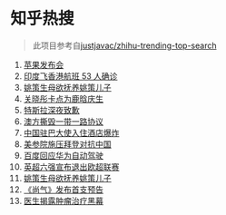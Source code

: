 # 知乎热搜

> 此项目参考自[justjavac/zhihu-trending-top-search](https://github.com/justjavac/zhihu-trending-top-search/blob/main/utils.ts)

<!-- BEGIN -->
  <!-- 最后更新时间:Thu Apr 22 2021 05:19:01 GMT+0000 (Coordinated Universal Time) -->
  1. [苹果发布会](https://www.zhihu.com/search?q=苹果新品发布会)
1. [印度飞香港航班 53 人确诊](https://www.zhihu.com/search?q=印度疫情)
1. [姚策生母欲抚养姚策儿子](https://www.zhihu.com/search?q=姚策)
1. [关晓彤卡点为鹿晗庆生](https://www.zhihu.com/search?q=鹿晗关晓彤)
1. [特斯拉深夜致歉](https://www.zhihu.com/search?q=特斯拉道歉)
1. [澳方撕毁一带一路协议](https://www.zhihu.com/search?q=澳大利亚撕毁一带一路)
1. [中国驻巴大使入住酒店爆炸](https://www.zhihu.com/search?q=巴基斯坦)
1. [美参院施压拜登对抗中国](https://www.zhihu.com/search?q=拜登)
1. [百度回应华为自动驾驶](https://www.zhihu.com/search?q=华为自动驾驶)
1. [英超六强宣布退出欧超联赛](https://www.zhihu.com/search?q=欧超联赛)
1. [姚策生母欲抚养姚策儿子](https://www.zhihu.com/search?q=错换人生28年)
1. [《尚气》发布首支预告](https://www.zhihu.com/search?q=尚气)
1. [医生揭露肿瘤治疗黑幕](https://www.zhihu.com/search?q=张煜医生)
  <!-- END -->